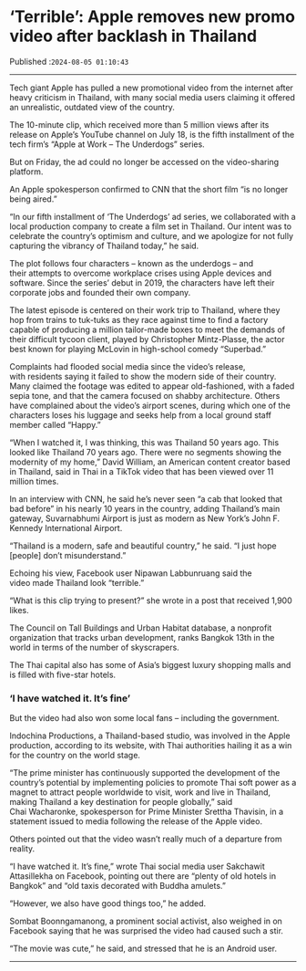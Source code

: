 # ‘Terrible’: Apple removes new promo video after backlash in Thailand

Published :`2024-08-05 01:10:43`

---

Tech giant Apple has pulled a new promotional video from the internet after heavy criticism in Thailand, with many social media users claiming it offered an unrealistic, outdated view of the country.

The 10-minute clip, which received more than 5 million views after its release on Apple’s YouTube channel on July 18, is the fifth installment of the tech firm’s “Apple at Work – The Underdogs” series.

But on Friday, the ad could no longer be accessed on the video-sharing platform.

An Apple spokesperson confirmed to CNN that the short film “is no longer being aired.”

“In our fifth installment of ‘The Underdogs’ ad series, we collaborated with a local production company to create a film set in Thailand. Our intent was to celebrate the country’s optimism and culture, and we apologize for not fully capturing the vibrancy of Thailand today,” he said.

The plot follows four characters – known as the underdogs – and their attempts to overcome workplace crises using Apple devices and software. Since the series’ debut in 2019, the characters have left their corporate jobs and founded their own company.

The latest episode is centered on their work trip to Thailand, where they hop from trains to tuk-tuks as they race against time to find a factory capable of producing a million tailor-made boxes to meet the demands of their difficult tycoon client, played by Christopher Mintz-Plasse, the actor best known for playing McLovin in high-school comedy “Superbad.”

Complaints had flooded social media since the video’s release, with residents saying it failed to show the modern side of their country. Many claimed the footage was edited to appear old-fashioned, with a faded sepia tone, and that the camera focused on shabby architecture. Others have complained about the video’s airport scenes, during which one of the characters loses his luggage and seeks help from a local ground staff member called “Happy.”

“When I watched it, I was thinking, this was Thailand 50 years ago. This looked like Thailand 70 years ago. There were no segments showing the modernity of my home,” David William, an American content creator based in Thailand, said in Thai in a TikTok video that has been viewed over 11 million times.

In an interview with CNN, he said he’s never seen “a cab that looked that bad before” in his nearly 10 years in the country, adding Thailand’s main gateway, Suvarnabhumi Airport is just as modern as New York’s John F. Kennedy International Airport.

“Thailand is a modern, safe and beautiful country,” he said. “I just hope [people] don’t misunderstand.”

Echoing his view, Facebook user Nipawan Labbunruang said the video made Thailand look “terrible.”

“What is this clip trying to present?” she wrote in a post that received 1,900 likes.

The Council on Tall Buildings and Urban Habitat database, a nonprofit organization that tracks urban development, ranks Bangkok 13th in the world in terms of the number of skyscrapers.

The Thai capital also has some of Asia’s biggest luxury shopping malls and is filled with five-star hotels.

### ‘I have watched it. It’s fine’

But the video had also won some local fans – including the government.

Indochina Productions, a Thailand-based studio, was involved in the Apple production, according to its website, with Thai authorities hailing it as a win for the country on the world stage.

“The prime minister has continuously supported the development of the country’s potential by implementing policies to promote Thai soft power as a magnet to attract people worldwide to visit, work and live in Thailand, making Thailand a key destination for people globally,” said Chai Wacharonke, spokesperson for Prime Minister Srettha Thavisin, in a statement issued to media following the release of the Apple video.

Others pointed out that the video wasn’t really much of a departure from reality.

“I have watched it. It’s fine,” wrote Thai social media user Sakchawit Attasillekha on Facebook, pointing out there are “plenty of old hotels in Bangkok” and “old taxis decorated with Buddha amulets.”

“However, we also have good things too,” he added.

Sombat Boonngamanong, a prominent social activist, also weighed in on Facebook saying that he was surprised the video had caused such a stir.

“The movie was cute,” he said, and stressed that he is an Android user.

---


